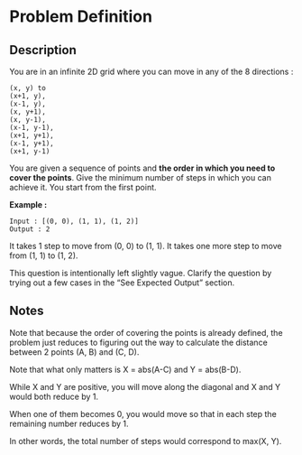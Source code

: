 # Problem Definition

## Description

You are in an infinite 2D grid where you can move in any of the 8 directions :

```plaintext
(x, y) to
(x+1, y),
(x-1, y),
(x, y+1),
(x, y-1),
(x-1, y-1),
(x+1, y+1),
(x-1, y+1),
(x+1, y-1)
```

You are given a sequence of points and **the order in which you need to cover the points**. Give the minimum number of steps in which you can achieve it. You start from the first point.

**Example :**

```plaintext
Input : [(0, 0), (1, 1), (1, 2)]
Output : 2
```

It takes 1 step to move from (0, 0) to (1, 1). It takes one more step to move from (1, 1) to (1, 2).

This question is intentionally left slightly vague. Clarify the question by trying out a few cases in the “See Expected Output” section.

## Notes

Note that because the order of covering the points is already defined, the problem just reduces to figuring out the way to calculate the distance between 2 points (A, B) and (C, D).

Note that what only matters is X = abs(A-C) and Y = abs(B-D).

While X and Y are positive, you will move along the diagonal and X and Y would both reduce by 1.

When one of them becomes 0, you would move so that in each step the remaining number reduces by 1.

In other words, the total number of steps would correspond to max(X, Y).